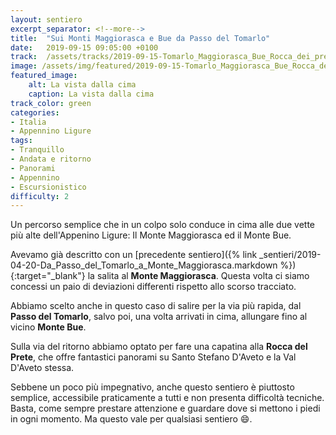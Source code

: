 ```yaml
---
layout: sentiero
excerpt_separator: <!--more-->
title:  "Sui Monti Maggiorasca e Bue da Passo del Tomarlo"
date:   2019-09-15 09:05:00 +0100
track:  /assets/tracks/2019-09-15-Tomarlo_Maggiorasca_Bue_Rocca_dei_preti.gpx
image: /assets/img/featured/2019-09-15-Tomarlo_Maggiorasca_Bue_Rocca_dei_preti.jpg
featured_image:
    alt: La vista dalla cima
    caption: La vista dalla cima
track_color: green
categories:
- Italia
- Appennino Ligure
tags:
- Tranquillo
- Andata e ritorno
- Panorami
- Appennino
- Escursionistico
difficulty: 2
---
```

Un percorso semplice che in un colpo solo conduce in cima alle due vette più alte dell'Appenino Ligure: Il Monte Maggiorasca ed il Monte Bue.

<!--more-->

Avevamo già descritto con un [precedente sentiero]({% link _sentieri/2019-04-20-Da_Passo_del_Tomarlo_a_Monte_Maggiorasca.markdown %}){:target="_blank"} la salita al **Monte Maggiorasca**. Questa volta ci siamo concessi un paio di deviazioni differenti rispetto allo scorso tracciato.

Abbiamo scelto anche in questo caso di salire per la via più rapida, dal **Passo del Tomarlo**, salvo poi, una volta arrivati in cima, allungare fino al vicino **Monte Bue**.

Sulla via del ritorno abbiamo optato per fare una capatina alla **Rocca del Prete**, che offre fantastici panorami su Santo Stefano D'Aveto e la Val D'Aveto stessa.

Sebbene un poco più impegnativo, anche questo sentiero è piuttosto semplice, accessibile praticamente a tutti e non presenta difficoltà tecniche. Basta, come sempre prestare attenzione e guardare dove si mettono i piedi in ogni momento. Ma questo vale per qualsiasi sentiero :smile:.
